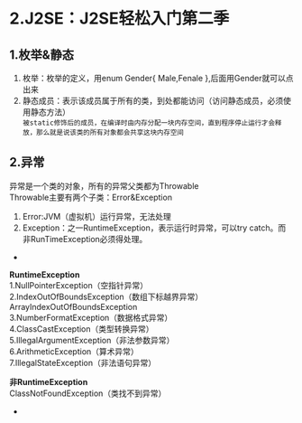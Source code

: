 # 2.J2SE：J2SE轻松入门第二季  

## 1.枚举&静态  
1. 枚举：枚举的定义，用enum Gender{ Male,Fenale },后面用Gender就可以点出来
2. 静态成员：表示该成员属于所有的类，到处都能访问（访问静态成员，必须使用静态方法）  
``被static修饰后的成员，在编译时由内存分配一块内存空间，直到程序停止运行才会释放，那么就是说该类的所有对象都会共享这块内存空间``  

## 2.异常  
异常是一个类的对象，所有的异常父类都为Throwable  
Throwable主要有两个子类：Error&Exception  
1. Error:JVM（虚拟机）运行异常，无法处理  
2. Exception：之一RuntimeException，表示运行时异常，可以try catch。而非RunTimeException必须得处理。  
*

**RuntimeException**  
1.NullPointerException（空指针异常）  
2.IndexOutOfBoundsException（数组下标越界异常） ArrayIndexOutOfBoundsException  
3.NumberFormatException（数据格式异常）  
4.ClassCastException（类型转换异常）  
5.IllegalArgumentException（非法参数异常）  
6.ArithmeticException（算术异常）  
7.IllegalStateException（非法语句异常）   

**非RuntimeException**  
ClassNotFoundException（类找不到异常）  

*
